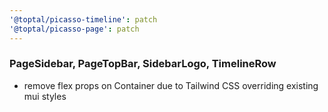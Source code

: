 ```yaml
---
'@toptal/picasso-timeline': patch
'@toptal/picasso-page': patch
---
```


### PageSidebar, PageTopBar, SidebarLogo, TimelineRow

- remove flex props on Container due to Tailwind CSS overriding existing mui styles
